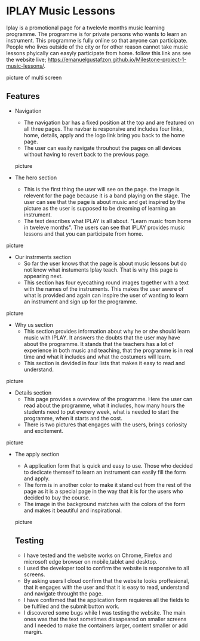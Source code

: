 # IPLAY Music Lessons
Iplay is a promotional page for a twelevle months music learning programme. The programme is for private persons who wants to learn an instrument. This programme is fully online so that anyone can participate. People who lives outside of the city or for other reason cannot take music lessons phyically can easyly participate from home. follow this link ans see the website live; https://emanuelgustafzon.github.io/Milestone-project-1-music-lessons/.

picture of multi screen

## Features 
- Navigation
  - The navigation bar has a fixed position at the top and are featured on all three pages. The navbar is responsive and includes four links, home, details, apply and the logo link bring you back to the home page. 
  - The user can easily navigate throuhout the pages on all devices without having to revert back to the previous page. 

  picture

- The hero section
  - This is the first thing the user will see on the page. the image is relevent for the page because it is a band playing on the stage. The user can see that the page is about music and get inspired by the picture as the user is supposed to be dreaming of learning an instrument.
  - The text describes what IPLAY is all about. "Learn music from home in tweleve months". The users can see that IPLAY provides music lessons and that you can participate from home. 

picture
 
- Our instrments section
  - So far the user knows that the page is about music lessons but do not know what instuments Iplay teach. That is why this page is appearing next. 
  - This section has four eyecathing round images together with a text with the names of the instruments. This makes the user awere of what is provided and again can inspire the user of wanting to learn an instrument and sign up for the programme. 

picture

- Why us section
  - This section provides information about why he or she should learn music with IPLAY. It answers the doubts that the user may have about the programme. It stands that the teachers has a lot of experience in both music and teaching, that the programme is in real time and what it includes and what the costumers will learn. 
  - This section is devided in four lists that makes it easy to read and understand. 

picture

- Details section 
  - This page provides a overview of the programme. Here the user can read about the programme, what it includes, how many hours the students need to put everery week, what is needed to start the programme, when it starts and the cost.
  - There is two pictures that engages with the users, brings coriosity and excitement. 

picture

- The apply section 
  - A application form that is quick and easy to use. Those who decided to dedicate themself to learn an instrument can easily fill the form and apply.
  - The form is in another color to make it stand out from the rest of the page as it is a special page in the way that it is for the users who decided to buy the course. 
  - The image in the background matches with the colors of the form and makes it beautiful and inspirational. 

  picture

  ## Testing 

  - I have tested and the website works on Chrome, Firefox and microsoft edge browser on mobile,tablet and desktop.
  - I used the developer tool to confirm the website is responsive to all screens. 
  - By asking users I cloud confirm that the website looks proffesional, that it engages with the user and that it is easy to read, understand and navigate throught the page. 
  - I have confirmed that the application form requieres all the fields to be fulfiled and the submit button work. 
  - I discovered some bugs while I was testing the website. The main ones was that the text sometimes dissapeared on smaller screens and I needed to make the containers larger, content smaller or add margin. 

  
  





